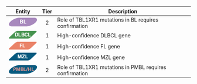 |Entity|Tier|Description              |
|:----:|:----:|------------------------------|
|![BL](images/icons/BL_tier2.png) | 2 | Role of TBL1XR1 mutations in BL requires confirmation|
|![DLBCL](images/icons/DLBCL_tier1.png) | 1 | High-confidence DLBCL gene|
|![FL](images/icons/FL_tier1.png) | 1 | High-confidence FL gene|
|![MZL](images/icons/MZL_tier1.png) | 1 | High-confidence MZL gene|
|![PMBL](images/icons/PMBL_tier2.png) | 2 | Role of TBL1XR1 mutations in PMBL requires confirmation|
